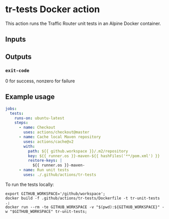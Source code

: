 <!--
  Licensed to the Apache Software Foundation (ASF) under one
  or more contributor license agreements.  See the NOTICE file
  distributed with this work for additional information
  regarding copyright ownership.  The ASF licenses this file
  to you under the Apache License, Version 2.0 (the
  "License"); you may not use this file except in compliance
  with the License.  You may obtain a copy of the License at

    https://apache.org/licenses/LICENSE-2.0

  Unless required by applicable law or agreed to in writing,
  software distributed under the License is distributed on an
  "AS IS" BASIS, WITHOUT WARRANTIES OR CONDITIONS OF ANY
  KIND, either express or implied.  See the License for the
  specific language governing permissions and limitations
  under the License.
-->

# tr-tests Docker action
This action runs the Traffic Router unit tests in an Alpine Docker container.

## Inputs

## Outputs

### `exit-code`
0 for success, nonzero for failure

## Example usage
```yaml
jobs:
  tests:
    runs-on: ubuntu-latest
    steps:
      - name: Checkout
        uses: actions/checkout@master
      - name: Cache local Maven repository
        uses: actions/cache@v2
        with:
          path: ${{ github.workspace }}/.m2/repository
          key: ${{ runner.os }}-maven-${{ hashFiles('**/pom.xml') }}
          restore-keys: |
            ${{ runner.os }}-maven-
      - name: Run unit tests
        uses: ./.github/actions/tr-tests
```

To run the tests locally:
```shell
export GITHUB_WORKSPACE='/github/workspace';
docker build -f .github/actions/tr-tests/Dockerfile -t tr-unit-tests .;
docker run --rm -te GITHUB_WORKSPACE -v "$(pwd):${GITHUB_WORKSPACE}" -w "$GITHUB_WORKSPACE" tr-unit-tests;
```
